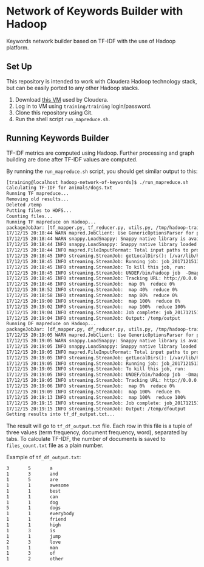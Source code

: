 # Network of Keywords Builder with Hadoop

Keywords network builder based on TF-IDF with the use of Hadoop platform.

Set Up
------

This repository is intended to work with Cloudera Hadoop technology stack,
but can be easily ported to any other Hadoop stacks.

1. Download [this VM](http://content.udacity-data.com/courses/ud617/Cloudera-Udacity-Training-VM-4.1.1.c.zip) used by Cloudera.
2. Log in to VM using `training/training` login/password.
3. Clone this repository using Git.
4. Run the shell script `run_mapreduce.sh`.

Running Keywords Builder
------------------------

TF-IDF metrics are computed using Hadoop. Further processing and graph building
are done after TF-IDF values are computed.

By running the `run_mapreduce.sh` script, you should get similar output to this:

```txt
[training@localhost hadoop-network-of-keywords]$ ./run_mapreduce.sh 
Calculating TF-IDF for animals/dogs.txt
Running TF mapreduce...
Removing old results...
Deleted /temp
Putting files to HDFS...
Counting files...
Running TF mapreduce on Hadoop...
packageJobJar: [tf_mapper.py, tf_reducer.py, utils.py, /tmp/hadoop-training/hadoop-unjar2130576302639398747/] [] /tmp/streamjob3394676718562222984.jar tmpDir=null
17/12/15 20:18:44 WARN mapred.JobClient: Use GenericOptionsParser for parsing the arguments. Applications should implement Tool for the same.
17/12/15 20:18:44 WARN snappy.LoadSnappy: Snappy native library is available
17/12/15 20:18:44 INFO snappy.LoadSnappy: Snappy native library loaded
17/12/15 20:18:44 INFO mapred.FileInputFormat: Total input paths to process : 5
17/12/15 20:18:45 INFO streaming.StreamJob: getLocalDirs(): [/var/lib/hadoop-hdfs/cache/training/mapred/local]
17/12/15 20:18:45 INFO streaming.StreamJob: Running job: job_201712151310_0059
17/12/15 20:18:45 INFO streaming.StreamJob: To kill this job, run:
17/12/15 20:18:45 INFO streaming.StreamJob: UNDEF/bin/hadoop job  -Dmapred.job.tracker=0.0.0.0:8021 -kill job_201712151310_0059
17/12/15 20:18:45 INFO streaming.StreamJob: Tracking URL: http://0.0.0.0:50030/jobdetails.jsp?jobid=job_201712151310_0059
17/12/15 20:18:46 INFO streaming.StreamJob:  map 0%  reduce 0%
17/12/15 20:18:52 INFO streaming.StreamJob:  map 40%  reduce 0%
17/12/15 20:18:58 INFO streaming.StreamJob:  map 80%  reduce 0%
17/12/15 20:19:00 INFO streaming.StreamJob:  map 100%  reduce 0%
17/12/15 20:19:02 INFO streaming.StreamJob:  map 100%  reduce 100%
17/12/15 20:19:04 INFO streaming.StreamJob: Job complete: job_201712151310_0059
17/12/15 20:19:04 INFO streaming.StreamJob: Output: /temp/output
Running DF mapreduce on Hadoop...
packageJobJar: [df_mapper.py, df_reducer.py, utils.py, /tmp/hadoop-training/hadoop-unjar8014481347708058210/] [] /tmp/streamjob4058546107354394043.jar tmpDir=null
17/12/15 20:19:05 WARN mapred.JobClient: Use GenericOptionsParser for parsing the arguments. Applications should implement Tool for the same.
17/12/15 20:19:05 WARN snappy.LoadSnappy: Snappy native library is available
17/12/15 20:19:05 INFO snappy.LoadSnappy: Snappy native library loaded
17/12/15 20:19:05 INFO mapred.FileInputFormat: Total input paths to process : 1
17/12/15 20:19:05 INFO streaming.StreamJob: getLocalDirs(): [/var/lib/hadoop-hdfs/cache/training/mapred/local]
17/12/15 20:19:05 INFO streaming.StreamJob: Running job: job_201712151310_0060
17/12/15 20:19:05 INFO streaming.StreamJob: To kill this job, run:
17/12/15 20:19:05 INFO streaming.StreamJob: UNDEF/bin/hadoop job  -Dmapred.job.tracker=0.0.0.0:8021 -kill job_201712151310_0060
17/12/15 20:19:05 INFO streaming.StreamJob: Tracking URL: http://0.0.0.0:50030/jobdetails.jsp?jobid=job_201712151310_0060
17/12/15 20:19:06 INFO streaming.StreamJob:  map 0%  reduce 0%
17/12/15 20:19:09 INFO streaming.StreamJob:  map 100%  reduce 0%
17/12/15 20:19:13 INFO streaming.StreamJob:  map 100%  reduce 100%
17/12/15 20:19:15 INFO streaming.StreamJob: Job complete: job_201712151310_0060
17/12/15 20:19:15 INFO streaming.StreamJob: Output: /temp/dfoutput
Getting results into tf_df_output.txt...
```

The result will go to `tf_df_output.txt` file. Each row in this file is a tuple of
three values (term frequency, document frequency, word), separated by tabs. To
calculate TF-IDF, the number of documents is saved to `files_count.txt` file as a
plain number.

Example of `tf_df_output.txt`:

```txt
3       5       a
1       3       and
1       5       are
1       1       awesome
1       1       best
1       1       can
1       1       dog
5       1       dogs
1       1       everybody
1       1       friend
1       1       high
1       3       is
1       1       jump
2       3       love
1       1       man
1       3       of
1       2       other
```

